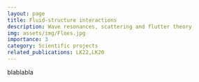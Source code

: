 ```yaml
---
layout: page
title: Fluid-structure interactions
description: Wave resonances, scattering and flutter theory
img: assets/img/Floes.jpg
importance: 3
category: Scientific projects
related_publications: LK22,LK20
---
```


blablabla
